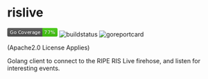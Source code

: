# rislive
![coverage](./coverage_badge.png "Coverage")
![buildstatus](https://api.travis-ci.org/morrowc/rislive.svg?branch=master "BuildStatus")
![goreportcard](https://goreportcard.com/badge/github.com/morrowc/rislive "Go Report Card"
)

(Apache2.0 License Applies)

Golang client to connect to the RIPE RIS Live firehose, and listen for interesting events.
